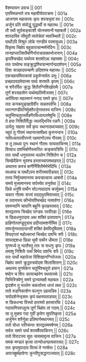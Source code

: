 वैशम्पायन उवाच ||	001  
एतस्मिन्नन्तरे तत्र महावीर्यपराक्रमः |	001a  
आजगाम महासत्त्वः कृपः शस्त्रभृतां वरः |	001c  
अर्जुनं प्रति संयोद्धुं युद्धार्थी स महारथः ||	001e  
तौ रथौ सूर्यसङ्काशौ योत्स्यमानौ महाबलौ |	002a  
शारदाविव जीमूतौ व्यरोचेतां व्यवस्थितौ ||	002c  
पार्थोऽपि विश्रुतं लोके गाण्डीवं परमायुधम् |	003a  
विकृष्य चिक्षेप बहून्नाराचान्मर्मभेदिनः ||	003c  
तानप्राप्ताञ्शितैर्बाणैर्नाराचान्रक्तभोजनान् |	004a  
कृपश्चिच्छेद पार्थस्य शतशोऽथ सहस्रशः ||	004c  
ततः पार्थश्च सङ्क्रुद्धश्चित्रान्मार्गान्प्रदर्शयन् |	005a  
दिशः सञ्छादयन्बाणैः प्रदिशश्च महारथः ||	005c  
एकच्छायमिवाकाशं प्रकुर्वन्सर्वतः प्रभुः |	006a  
प्रच्छादयदमेयात्मा पार्थः शरशतैः कृपम् ||	006c  
स शरैरर्पितः क्रुद्धः शितैरग्निशिखोपमैः |	007a  
तूर्णं शरसहस्रेण पार्थमप्रतिमौजसम् |	007c  
अर्पयित्वा महात्मानं ननाद समरे कृपः ||	007e  
ततः कनकपुङ्खाग्रैर्वीरः सन्नतपर्वभिः |	008a  
त्वरन्गाण्डीवनिर्मुक्तैरर्जुनस्तस्य वाजिनः |	008c  
चतुर्भिश्चतुरस्तीक्ष्णैरविध्यत्परमेषुभिः ||	008e  
ते हया निशितैर्विद्धा ज्वलद्भिरिव पन्नगैः |	009a  
उत्पेतुः सहसा सर्वे कृपः स्थानादथाच्यवत् ||	009c   
च्युतं तु गौतमं स्थानात्समीक्ष्य कुरुनन्दनः |	010a   
नाविध्यत्परवीरघ्नो रक्षमाणोऽस्य गौरवम् ||	010c  
स तु लब्ध्वा पुनः स्थानं गौतमः सव्यसाचिनम् |	011a  
विव्याध दशभिर्बाणैस्त्वरितः कङ्कपत्रिभिः ||	011c   
ततः पार्थो धनुस्तस्य भल्लेन निशितेन च |	012a  
चिच्छेदैकेन भूयश्च हस्ताच्चापमथाहरत् ||	012c   
अथास्य कवचं बाणैर्निशितैर्मर्मभेदिभिः |	013a   
व्यधमन्न च पार्थोऽस्य शरीरमवपीडयत् ||	013c   
तस्य निर्मुच्यमानस्य कवचात्काय आबभौ |	014a   
समये मुच्यमानस्य सर्पस्येव तनुर्यथा ||	014c   
छिन्ने धनुषि पार्थेन सोऽन्यदादाय कार्मुकम् |	015a   
चकार गौतमः सज्यं तदद्भुतमिवाभवत् ||	015c   
स तदप्यस्य कौन्तेयश्चिच्छेद नतपर्वणा |	016a   
एवमन्यानि चापानि बहूनि कृतहस्तवत् |	016c  
शारद्वतस्य चिच्छेद पाण्डवः परवीरहा ||	016e   
स छिन्नधनुरादाय अथ शक्तिं प्रतापवान् |	017a   
प्राहिणोत्पाण्डुपुत्राय प्रदीप्तामशनीमिव ||	017c  
तामर्जुनस्तदायान्तीं शक्तिं हेमविभूषिताम् |	018a  
वियद्गतां महोल्काभां चिच्छेद दशभिः शरैः |	018c   
सापतद्दशधा छिन्ना भूमौ पार्थेन धीमता ||	018e   
युगमध्ये तु भल्लैस्तु ततः स सधनुः कृपः |	019a   
तमाशु निशितैः पार्थं बिभेद दशभिः शरैः ||	019c  
ततः पार्थो महातेजा विशिखानग्नितेजसः |	020a  
चिक्षेप समरे क्रुद्धस्त्रयोदश शिलाशितान् ||	020c  
अथास्य युगमेकेन चतुर्भिश्चतुरो हयान् |	021a  
षष्ठेन च शिरः कायाच्छरेण रथसारथेः ||	021c  
त्रिभिस्त्रिवेणुं समरे द्वाभ्यामक्षौ महाबलः |	022a  
द्वादशेन तु भल्लेन चकर्तास्य ध्वजं तथा ||	022c   
ततो वज्रनिकाशेन फल्गुनः प्रहसन्निव |	023a   
त्रयोदशेनेन्द्रसमः कृपं वक्षस्यताडयत् ||	023c   
स छिन्नधन्वा विरथो हताश्वो हतसारथिः |	024a   
गदापाणिरवप्लुत्य तूर्णं चिक्षेप तां गदाम् ||	024c   
सा तु मुक्ता गदा गुर्वी कृपेण सुपरिष्कृता |	025a   
अर्जुनेन शरैर्नुन्ना प्रतिमार्गमथागमत् ||	025c  
ततो योधाः परीप्सन्तः शारद्वतममर्षणम् |	026a   
सर्वतः समरे पार्थं शरवर्षैरवाकिरन् ||	026c  
ततो विराटस्य सुतः सव्यमावृत्य वाजिनः |	027a  
यमकं मण्डलं कृत्वा तान्योधान्प्रत्यवारयत् ||	027c   
ततः कृपमुपादाय विरथं ते नरर्षभाः |	028a  
अपाजह्रुर्महावेगाः कुन्तीपुत्राद्धनञ्जयात् ||	028c  
